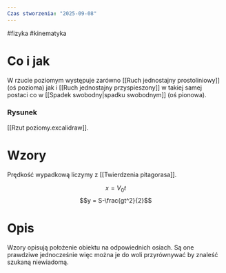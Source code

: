```yaml
---
Czas stworzenia: "2025-09-08"
---
```

#fizyka #kinematyka

# Co i jak
W rzucie poziomym występuje zarówno [[Ruch jednostajny prostoliniowy]] (oś pozioma) jak i [[Ruch jednostajny przyspieszony]] w takiej samej postaci co w [[Spadek swobodny|spadku swobodnym]] (oś pionowa).
### Rysunek
[[Rzut poziomy.excalidraw]]. 
# Wzory
Prędkość wypadkową liczymy z [[Twierdzenia pitagorasa]].

$$x = V_0t$$
$$y = S-\frac{gt^2}{2}$$



# Opis
Wzory opisują położenie obiektu na odpowiednich osiach. Są one prawdziwe jednocześnie więc można je do woli przyrównywać by znaleść szukaną niewiadomą. 